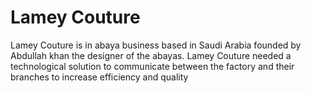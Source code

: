 # Lamey Couture
Lamey Couture is in abaya business based in Saudi Arabia founded by Abdullah khan the designer of the abayas. Lamey Couture needed a technological solution to communicate between the factory and their branches to increase efficiency and quality
